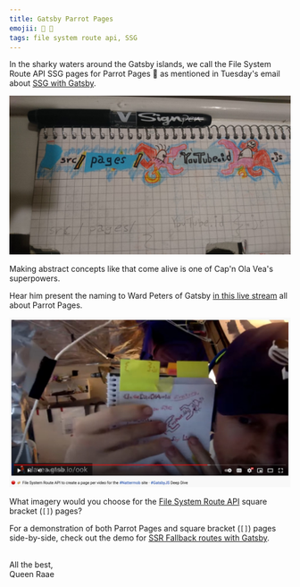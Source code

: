 ```yaml
---
title: Gatsby Parrot Pages
emojii: 🦜 📄
tags: file system route api, SSG
---
```


In the sharky waters around the Gatsby islands, we call the File System Route API SSG pages for Parrot Pages 🦜 as mentioned in Tuesday's email about [SSG with Gatsby](/posts/2022-01-11-ssg/).

![{} = parrots](./parrot-pages.jpeg "Drawing of `src/pages/{YouTube.id}.js` with {} as parrots")

Making abstract concepts like that come alive is one of Cap'n Ola Vea's superpowers.

Hear him present the naming to Ward Peters of Gatsby [in this live stream](https://youtu.be/TX5XPuHhz9o?t=3265) all about Parrot Pages.

[![Screengrab of Ola presenting Parrot Pages](./yt-screenshot.jpg)](https://youtu.be/TX5XPuHhz9o?t=3265)

What imagery would you choose for the [File System Route API](https://www.gatsbyjs.com/docs/reference/routing/file-system-route-api/#creating-client-only-routes) square bracket (`[]`) pages?

For a demonstration of both Parrot Pages and square bracket (`[]`) pages side-by-side, check out the demo for [SSR Fallback routes with Gatsby](https://codesandbox.io/s/demo-ssr-fallback-route-9pteu?file=/README.md).

&nbsp;  
All the best,  
Queen Raae
